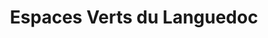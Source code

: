 ---
title: "Espaces Verts du Languedoc"
url: /toulouse/espaces-verts-du-languedoc/
shop: centre de jardinage
---